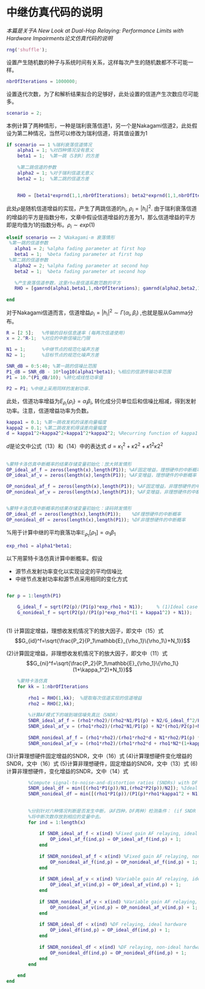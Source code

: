 # 中继仿真代码的说明

*本篇是关于A New Look at Dual-Hop Relaying: Performance Limits with Hardware Impairments论文仿真代码的说明*

```matlab
rng('shuffle'); 
```


设置产生随机数的种子与系统时间有关系，这样每次产生的随机数都不不可能一样。

```matlab
nbrOfIterations = 1000000;
```
设置迭代次数，为了和解析结果拟合的足够好，此处设置的信道产生次数应尽可能多。

```matlab
scenario = 2;
```
本例计算了两种情形，一种是瑞利衰落信道1，另一个是Nakagami信道2，此处假设为第二种情况，当然可以修改为瑞利信道，将其值设置为1

```matlab
if scenario == 1 %瑞利衰落信道情况
    alpha1 = 1; %对四种情况没有意义
    beta1 = 1;  %第一跳（S到R）的方差
    
    %第二跳信道的参数
    alpha2 = 1; %对于瑞利信道无意义
    beta2 = 1;  %第二跳的信道方差
    
   
    RHO = [beta1*exprnd(1,1,nbrOfIterations); beta2*exprnd(1,1,nbrOfIterations)];
 ```
此处$\rho$是随机信道增益的实现，产生了两跳信道的$h_i$, $\rho_i = |h_i|^2$. 由于瑞利衰落信道的增益的平方是指数分布，文章中假设信道增益的方差为1，那么信道增益的平方即是均值为1的指数分布。$\rho_i\sim exp(1)$

 ```matlab   
elseif scenario == 2 %Nakagami-m 衰落情形
  %第一跳的信道参数  
    alpha1 = 2; %alpha fading parameter at first hop
    beta1 = 1;  %beta fading parameter at first hop
  %第二跳的信道参数  
    alpha2 = 2; %alpha fading parameter at second hop
    beta2 = 1;  %beta fading parameter at second hop
    
    %产生衰落信道参数，这里rho是信道系数范数的平方
    RHO = [gamrnd(alpha1,beta1,1,nbrOfIterations); gamrnd(alpha2,beta2,1,nbrOfIterations)];
    
end
```
对于Nakagami信道而言，信道增益$\rho_i=|h_i|^2\sim \Gamma(\alpha_i,\beta_i)$ ,也就是服从Gamma分布。

```matlab
R = [2 5];   %传输的目标信息速率 (每两次信道使用)
x = 2.^R-1;  %对应的中断信噪比门限

N1 = 1;      %中继节点的规范化噪声方差
N2 = 1;      %目标节点的规范化噪声方差

SNR_dB = 0:5:40; %第一跳的信噪比范围
P1_dB = SNR_dB - 10*log10(alpha1*beta1); %相应的信源传输功率范围
P1 = 10.^(P1_dB/10); %转化成线性功率值

P2 = P1; %中继上采用同样的发射功率.
```
此处，信道功率增益为$E_{\rho_i}\{\rho_i\}=\alpha_i\beta_i$, 转化成分贝单位后和信噪比相减，得到发射功率。注意，信道增益功率为负数。


```matlab
kappa1 = 0.1; %第一跳收发机的误差向量幅度
kappa2 = 0.1; %第二跳收发机得误差向量幅度
d = kappa1^2+kappa2^2+kappa1^2*kappa2^2; %Recurring function of kappa1 and kappa2
```
$d$是论文中公式（13）和（14）中的表达式 $d=\kappa_1^2+\kappa2^2+\kappa1^2\kappa2^2$

```matlab

%蒙特卡洛仿真中断概率的结果存储变量初始化：放大转发情形
OP_ideal_af_f = zeros(length(x),length(P1)); %AF固定增益，理想硬件的中断概率
OP_ideal_af_v = zeros(length(x),length(P1)); %AF变增益，理想硬件的中断概率

OP_nonideal_af_f = zeros(length(x),length(P1)); %AF固定增益，非理想硬件的中断概率
OP_nonideal_af_v = zeros(length(x),length(P1)); %AF变增益，非理想硬件的中断概率


%蒙特卡洛仿真中断概率的结果存储变量初始化：译码转发情形
OP_ideal_df = zeros(length(x),length(P1));    %DF理想硬件的中断概率
OP_nonideal_df = zeros(length(x),length(P1)); %DF非理想硬件的中断概率

```

%用于计算中继的平均衰落功率$\mathbb{E}_{\rho_1}[\rho_1]=\alpha_1\beta_1$
```matlab
exp_rho1 = alpha1*beta1;
```

以下用蒙特卡洛仿真计算中断概率。假设
* 源节点发射功率变化以实现设定的平均信噪比
* 中继节点发射功率和源节点采用相同的变化方式

```matlab

for p = 1:length(P1)
    
    G_ideal_f = sqrt(P2(p)/(P1(p)*exp_rho1 + N1));     % (1)Ideal case Fixed Gain
    G_nonideal_f = sqrt(P2(p)/(P1(p)*exp_rho1*(1 + kappa1^2) + N1));   % (2)With impairments Fixed Gain
    

```
(1) 计算固定增益，理想收发机情况下的放大因子，即文中（15）式
$$G_{id}^f=\sqrt{\frac{P_2}{P_1\mathbb{E}_{\rho_1}\{\rho_1\}+N_1}}$$

(2)计算固定增益，非理想收发机情况下的放大因子，即文中（11）式
$$G_{ni}^f=\sqrt{\frac{P_2}{P_1\mathbb{E}_{\rho_1}\{\rho_1\}(1+\kappa_1^2)+N_1}}$$


```matlab
    %蒙特卡洛仿真
    for kk = 1:nbrOfIterations
        
        rho1 = RHO(1,kk);  %提取每次信道实现的信道增益
        rho2 = RHO(2,kk);
        
        %计算AF模式下的端到端信噪失真比（SNDR）
        SNDR_ideal_af_f = (rho1*rho2)/(rho2*N1/P1(p) + N2/G_ideal_f^2/P1(p)); %（3）Ideal hardware, fixed gain
        SNDR_ideal_af_v = (rho1*rho2)/(rho2*N1/P1(p) + N2*(rho1/P2(p)+N1/P2(p)/P1(p))); （4）%Ideal hardware, variable gain
        
        SNDR_nonideal_af_f = (rho1*rho2)/(rho1*rho2*d + N1*rho2/P1(p) *(1+kappa2^2) + N2/G_nonideal_f^2/P1(p)); %（5）Non-ideal hardware, fixed gain
        SNDR_nonideal_af_v = (rho1*rho2)/(rho1*rho2*d + rho1*N2*(1+kappa1^2)/P2(p) + rho2*N1*(1+kappa2^2)/P1(p) + N1*N2/P1(p)/P2(p));  %（6）Non-ideal hardware, variable gain
```
(3)计算理想硬件固定增益的SNDR，文中（16）式
(4)计算理想硬件变化增益的SNDR，文中（16）式
(5)计算非理想硬件，固定增益的SNDR，文中（13）式
(6)计算非理想硬件，变化增益的SNDR，文中（14）式
```matlab
        %Compute signal-to-noise-and-distortion ratios (SNDRs) with DF relaying
        SNDR_ideal_df = min([(rho1*P1(p))/N1,(rho2*P2(p))/N2]); %Ideal hardware  文中( 18)式
        SNDR_nonideal_df = min([(rho1*P1(p))/(P1(p)*rho1*kappa1^2 + N1),(rho2*P2(p))/(P2(p)*rho2*kappa2^2 + N2)]); %Non-ideal hardware文中（17）式
        
        
        %分别针对六种情况判断是否发生中断，（AF四种，DF两种）检测条件： (if SNDR < x). 
        %将中断次数存放到相应的变量中去。
        for ind = 1:length(x)
            
            if SNDR_ideal_af_f < x(ind) %Fixed gain AF relaying, ideal hardware
                OP_ideal_af_f(ind,p) = OP_ideal_af_f(ind,p) + 1;
            end
            
            if SNDR_nonideal_af_f < x(ind) %Fixed gain AF relaying, non-ideal hardware
                OP_nonideal_af_f(ind,p) = OP_nonideal_af_f(ind,p) + 1;
            end
            
            if SNDR_ideal_af_v < x(ind) %Variable gain AF relaying, ideal hardware
                OP_ideal_af_v(ind,p) = OP_ideal_af_v(ind,p) + 1;
            end
            
            if SNDR_nonideal_af_v < x(ind) %Variable gain AF relaying, non-ideal hardware
                OP_nonideal_af_v(ind,p) = OP_nonideal_af_v(ind,p) + 1;
            end
            
            if SNDR_ideal_df < x(ind) %DF relaying, ideal hardware
                OP_ideal_df(ind,p) = OP_ideal_df(ind,p) + 1;
            end
            
            if SNDR_nonideal_df < x(ind) %DF relaying, non-ideal hardware
                OP_nonideal_df(ind,p) = OP_nonideal_df(ind,p) + 1;
            end
        end
        
    end
end
```
